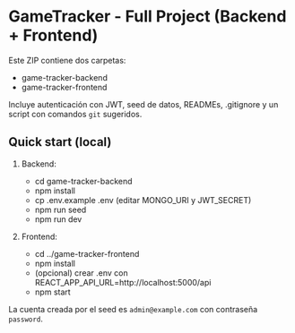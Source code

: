 # GameTracker - Full Project (Backend + Frontend)

Este ZIP contiene dos carpetas:
- game-tracker-backend
- game-tracker-frontend

Incluye autenticación con JWT, seed de datos, READMEs, .gitignore y un script con comandos `git` sugeridos.

## Quick start (local)
1. Backend:
   - cd game-tracker-backend
   - npm install
   - cp .env.example .env (editar MONGO_URI y JWT_SECRET)
   - npm run seed
   - npm run dev

2. Frontend:
   - cd ../game-tracker-frontend
   - npm install
   - (opcional) crear .env con REACT_APP_API_URL=http://localhost:5000/api
   - npm start

La cuenta creada por el seed es `admin@example.com` con contraseña `password`.
